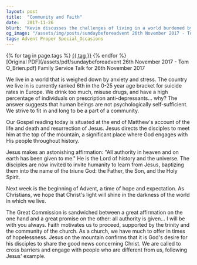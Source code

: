 ```yaml
---
layout: post
title:  "Community and Faith"
date:   2017-11-26
blurb: "Kevin discusses the challenges of living in a world burdened by anxiety and stress, focusing on the high suicide rates among young people and the fears they face. He emphasizes the importance of community and the role of the church in providing hope and support. The sermon concludes with the message of the Great Commission, urging the congregation to share the good news and engage with all communities, following Jesus' example."
og_image: "/assets/img/posts/sundaybeforeadvent 26th November 2017 - Tom O_Brien.png"
tags: Advent Proper Special_Occasions
---    
```

<div class="tag-pills">
    {% for tag in page.tags %}
    <a href="{{ site.baseurl }}/tag/{{ tag | slugify }}" class="tag-pill">{{ tag }}</a>
    {% endfor %}
</div>
[Original PDF](/assets/pdf/sundaybeforeadvent 26th November 2017 - Tom O_Brien.pdf)
Family Service Talk for 26th November 2017

We live in a world that is weighed down by anxiety and stress. The country we live in is currently ranked 6th in the 0-25 year age bracket for suicide rates in Europe. We drink too much, misuse drugs, and have a high percentage of individuals on prescription anti-depressants... why? The answer suggests that human beings are not psychologically self-sufficient. We strive to fit in and long to be a part of a community.

Our Gospel reading today is situated at the end of Matthew's account of the life and death and resurrection of Jesus. Jesus directs the disciples to meet him at the top of the mountain, a significant place where God engages with His people throughout history.

Jesus makes an astonishing affirmation: "All authority in heaven and on earth has been given to me." He is the Lord of history and the universe. The disciples are now invited to invite humanity to learn from Jesus, baptizing them into the name of the triune God: the Father, the Son, and the Holy Spirit.

Next week is the beginning of Advent, a time of hope and expectation. As Christians, we hope that Christ's light will shine in the darkness of the world in which we live.

The Great Commission is sandwiched between a great affirmation on the one hand and a great promise on the other: all authority is given... I will be with you always. Faith motivates us to proceed, supported by the trinity and the community of the church. As a church, we have much to offer in times of hopelessness. Jesus on the mountain confirms that it is God's desire for his disciples to share the good news concerning Christ. We are called to cross barriers and engage with people who are different from us, following Jesus' example.
